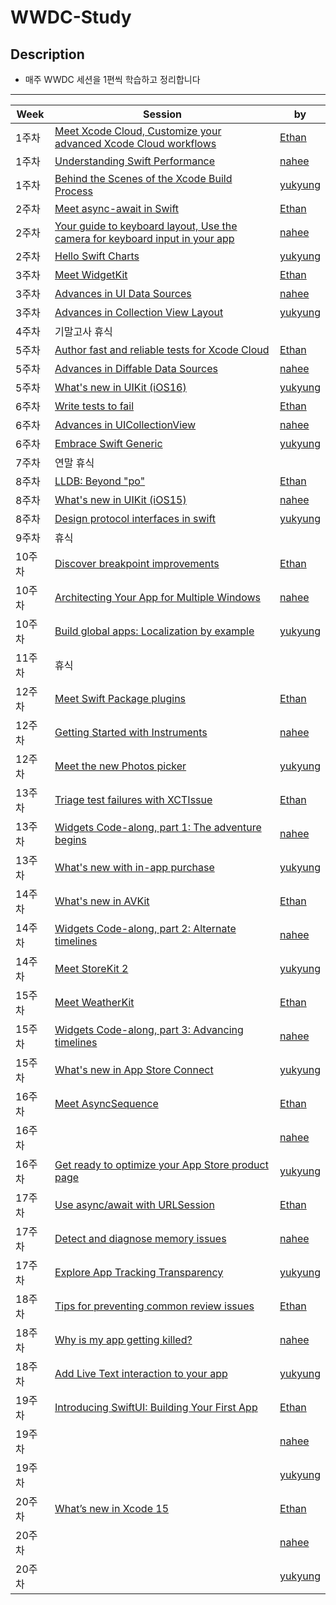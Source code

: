 # WWDC-Study

## Description
* 매주 WWDC 세션을 1편씩 학습하고 정리합니다

-------

| Week | Session | by |
|----------|----------------|--------|
|1주차|[Meet Xcode Cloud, Customize your advanced Xcode Cloud workflows](https://github.com/A-Piece-Of-WWDC/WWDC-Study/blob/main/1%EC%A3%BC%EC%B0%A8/Xcode%20Cloud.md)|[Ethan](https://github.com/Daltonicc)|
|1주차|[Understanding Swift Performance](https://github.com/A-Piece-Of-WWDC/WWDC-Study/blob/main/1%EC%A3%BC%EC%B0%A8/Understanding%20Swift%20Performance/Understanding%20Swift%20Performance.md)|[nahee](https://github.com/k-nh)|
|1주차|[Behind the Scenes of the Xcode Build Process](https://github.com/A-Piece-Of-WWDC/WWDC-Study/blob/main/1%EC%A3%BC%EC%B0%A8/xcode-build-process.md)|[yukyung](https://github.com/anyukyung)|
|2주차|[Meet async-await in Swift](https://github.com/A-Piece-Of-WWDC/WWDC-Study/blob/main/2%EC%A3%BC%EC%B0%A8/Meet%20async-await%20in%20Swift.md)|[Ethan](https://github.com/Daltonicc)|
|2주차|[Your guide to keyboard layout, Use the camera for keyboard input in your app](https://github.com/A-Piece-Of-WWDC/WWDC-Study/blob/main/2%EC%A3%BC%EC%B0%A8/Keyboard%20changes%20in%20iOS%2015%20(LayoutGuide%2C%20Camera).md)|[nahee](https://github.com/k-nh)|
|2주차|[Hello Swift Charts](https://github.com/A-Piece-Of-WWDC/WWDC-Study/blob/main/2%EC%A3%BC%EC%B0%A8/swift-Charts.md)|[yukyung](https://github.com/anyukyung)|
|3주차|[Meet WidgetKit](https://github.com/A-Piece-Of-WWDC/WWDC-Study/blob/main/3%EC%A3%BC%EC%B0%A8/Meet%20WidgetKit.md)|[Ethan](https://github.com/Daltonicc)|
|3주차|[Advances in UI Data Sources](https://github.com/A-Piece-Of-WWDC/WWDC-Study/blob/main/3%EC%A3%BC%EC%B0%A8/Advances%20in%20UI%20Data%20Sources.md)|[nahee](https://github.com/k-nh)|
|3주차|[Advances in Collection View Layout](https://github.com/A-Piece-Of-WWDC/WWDC-Study/blob/main/3%EC%A3%BC%EC%B0%A8/Advances-in-Collection-View-Layout.md)|[yukyung](https://github.com/anyukyung)|
|4주차|기말고사 휴식|[]()|
|5주차|[Author fast and reliable tests for Xcode Cloud](https://github.com/A-Piece-Of-WWDC/WWDC-Study/blob/main/5%EC%A3%BC%EC%B0%A8/Author%20fast%20and%20reliable%20tests%20for%20Xcode%20Cloud.md)|[Ethan](https://github.com/Daltonicc)|
|5주차|[Advances in Diffable Data Sources](https://github.com/A-Piece-Of-WWDC/WWDC-Study/blob/main/5%EC%A3%BC%EC%B0%A8/Advances%20in%20Diffable%20Data%20Sources.md)|[nahee](https://github.com/k-nh)|
|5주차|[What's new in UIKit (iOS16)](https://github.com/A-Piece-Of-WWDC/WWDC-Study/blob/main/5%EC%A3%BC%EC%B0%A8/What's%20new%20in%20UIKit.md)|[yukyung](https://github.com/anyukyung)|
|6주차|[Write tests to fail](https://github.com/A-Piece-Of-WWDC/WWDC-Study/blob/main/6%EC%A3%BC%EC%B0%A8/Write%20tests%20to%20fail.md)|[Ethan](https://github.com/Daltonicc)|
|6주차|[Advances in UICollectionView](https://github.com/A-Piece-Of-WWDC/WWDC-Study/blob/main/6%EC%A3%BC%EC%B0%A8/Advances%20in%20UICollectionView.md)|[nahee](https://github.com/k-nh)|
|6주차|[Embrace Swift Generic](https://github.com/A-Piece-Of-WWDC/WWDC-Study/blob/main/6%EC%A3%BC%EC%B0%A8/Embrace%20Swift%20generics.md)|[yukyung](https://github.com/anyukyung)|
|7주차|연말 휴식|[]()|
|8주차|[LLDB: Beyond "po"](https://github.com/A-Piece-Of-WWDC/WWDC-Study/blob/main/8%EC%A3%BC%EC%B0%A8/LLDB:%20Beyond%20%E2%80%9Cpo%E2%80%9D.md)|[Ethan](https://github.com/Daltonicc)|
|8주차|[What's new in UIKit (iOS15)]()|[nahee](https://github.com/k-nh)|
|8주차|[Design protocol interfaces in swift](https://plucky-boot-fc9.notion.site/Design-protocol-interfaces-in-swift-65d8b43a0a994f209e7b18493d35a2fa)|[yukyung](https://github.com/anyukyung)|
|9주차|휴식|[]()|
|10주차|[Discover breakpoint improvements](https://github.com/A-Piece-Of-WWDC/WWDC-Study/blob/main/10%EC%A3%BC%EC%B0%A8/Discover%20breakpoint%20improvements.md)|[Ethan](https://github.com/Daltonicc)|
|10주차|[Architecting Your App for Multiple Windows](https://naribox.notion.site/WWDC19-Architecting-Your-App-for-Multiple-Windows-23f9b9e0d13240239b961b3f731ce7fa)|[nahee](https://github.com/k-nh)|
|10주차|[Build global apps: Localization by example](https://plucky-boot-fc9.notion.site/Build-global-apps-Localization-by-example-3dd988b78abb4884845b7be8c97980ef)|[yukyung](https://github.com/anyukyung)|
|11주차|휴식|[]()|
|12주차|[Meet Swift Package plugins](https://github.com/A-Piece-Of-WWDC/WWDC-Study/blob/main/12%EC%A3%BC%EC%B0%A8/Meet%20Swift%20Package%20plugins.md)|[Ethan](https://github.com/Daltonicc)|
|12주차|[Getting Started with Instruments](https://naribox.notion.site/WWDC19-Getting-Started-with-Instruments-5083f27482ad4382bcfdaf4df8b77a18)|[nahee](https://github.com/k-nh)|
|12주차|[Meet the new Photos picker](https://plucky-boot-fc9.notion.site/Meet-the-new-Photos-picker-2d9cfb426cd84d6da151bd5dee0168ee)|[yukyung](https://github.com/anyukyung)|
|13주차|[Triage test failures with XCTIssue](https://github.com/A-Piece-Of-WWDC/WWDC-Study/blob/main/13%EC%A3%BC%EC%B0%A8/Triage%20test%20failures%20with%20XCTIssue.md)|[Ethan](https://github.com/Daltonicc)|
|13주차|[Widgets Code-along, part 1: The adventure begins](https://github.com/A-Piece-Of-WWDC/WWDC-Study/blob/main/13%EC%A3%BC%EC%B0%A8/Widgets%20Code-along%2C%20part%201.md.md)|[nahee](https://github.com/k-nh)|
|13주차|[What's new with in-app purchase](https://github.com/A-Piece-Of-WWDC/WWDC-Study/blob/main/13%EC%A3%BC%EC%B0%A8/What's%20new%20with%20in-app%20purchase.md)|[yukyung](https://github.com/anyukyung)|
|14주차|[What's new in AVKit](https://github.com/A-Piece-Of-WWDC/WWDC-Study/blob/main/14%EC%A3%BC%EC%B0%A8/What's%20new%20in%20AVKit.md)|[Ethan](https://github.com/Daltonicc)|
|14주차|[Widgets Code-along, part 2: Alternate timelines](https://github.com/A-Piece-Of-WWDC/WWDC-Study/blob/main/14%EC%A3%BC%EC%B0%A8/Widgets%20Code-along%2C%20part%202.md.md)|[nahee](https://github.com/k-nh)|
|14주차|[Meet StoreKit 2](https://github.com/A-Piece-Of-WWDC/WWDC-Study/blob/main/14%EC%A3%BC%EC%B0%A8/Meet%20StoreKit%202.md)|[yukyung](https://github.com/anyukyung)|
|15주차|[Meet WeatherKit](https://github.com/A-Piece-Of-WWDC/WWDC-Study/blob/main/15%EC%A3%BC%EC%B0%A8/Meet%20WeatherKit.md)|[Ethan](https://github.com/Daltonicc)|
|15주차|[Widgets Code-along, part 3: Advancing timelines ](https://github.com/A-Piece-Of-WWDC/WWDC-Study/blob/main/15%EC%A3%BC%EC%B0%A8/Widgets%20Code-along%2C%20part%203.md)|[nahee](https://github.com/k-nh)|
|15주차|[What's new in App Store Connect](https://github.com/A-Piece-Of-WWDC/WWDC-Study/blob/main/15%EC%A3%BC%EC%B0%A8/What's%20new%20in%20App%20Store%20Connect.md)|[yukyung](https://github.com/anyukyung)|
|16주차|[Meet AsyncSequence](https://github.com/A-Piece-Of-WWDC/WWDC-Study/blob/main/16%EC%A3%BC%EC%B0%A8/Meet%20AsyncSequence.md)|[Ethan](https://github.com/Daltonicc)|
|16주차|[]()|[nahee](https://github.com/k-nh)|
|16주차|[Get ready to optimize your App Store product page](https://github.com/A-Piece-Of-WWDC/WWDC-Study/blob/main/16%EC%A3%BC%EC%B0%A8/Get%20ready%20to%20optimize%20your%20App%20Store%20product%20page.md)|[yukyung](https://github.com/anyukyung)|
|17주차|[Use async/await with URLSession](https://github.com/A-Piece-Of-WWDC/WWDC-Study/blob/main/17%EC%A3%BC%EC%B0%A8/Use%20Async%2CAwait%20with%20URLSession.md)|[Ethan](https://github.com/Daltonicc)|
|17주차|[Detect and diagnose memory issues](https://github.com/A-Piece-Of-WWDC/WWDC-Study/blob/18th-week/Why-is-my-app-getting-killed/17%EC%A3%BC%EC%B0%A8/Detect%20and%20diagnose%20memory%20issues.md)|[nahee](https://github.com/k-nh)|
|17주차|[Explore App Tracking Transparency](https://github.com/A-Piece-Of-WWDC/WWDC-Study/blob/main/17%EC%A3%BC%EC%B0%A8/Explore%20App%20Tracking%20Transparency.md)|[yukyung](https://github.com/anyukyung)|
|18주차|[Tips for preventing common review issues](https://github.com/A-Piece-Of-WWDC/WWDC-Study/blob/main/18%EC%A3%BC%EC%B0%A8/Tips%20for%20preventing%20common%20review%20issues.md)|[Ethan](https://github.com/Daltonicc)|
|18주차|[Why is my app getting killed?](https://github.com/A-Piece-Of-WWDC/WWDC-Study/blob/18th-week/Why-is-my-app-getting-killed/18%EC%A3%BC%EC%B0%A8/Why%20is%20my%20app%20getting%20killed%3F.md)|[nahee](https://github.com/k-nh)|
|18주차|[Add Live Text interaction to your app](https://github.com/A-Piece-Of-WWDC/WWDC-Study/blob/main/18%EC%A3%BC%EC%B0%A8/Add%20Live%20Text%20interaction%20to%20your%20app.md)|[yukyung](https://github.com/anyukyung)|
|19주차|[Introducing SwiftUI: Building Your First App](https://github.com/A-Piece-Of-WWDC/WWDC-Study/blob/main/19%EC%A3%BC%EC%B0%A8/Introducing%20SwiftUI%3A%20Building%20Your%20First%20App.md)|[Ethan](https://github.com/Daltonicc)|
|19주차|[]()|[nahee](https://github.com/k-nh)|
|19주차|[]()|[yukyung](https://github.com/anyukyung)|
|20주차|[What’s new in Xcode 15](https://github.com/A-Piece-Of-WWDC/WWDC-Study/blob/main/20%EC%A3%BC%EC%B0%A8/What%E2%80%99s%20new%20in%20Xcode%2015.md.md)|[Ethan](https://github.com/Daltonicc)|
|20주차|[]()|[nahee](https://github.com/k-nh)|
|20주차|[]()|[yukyung](https://github.com/anyukyung)|
